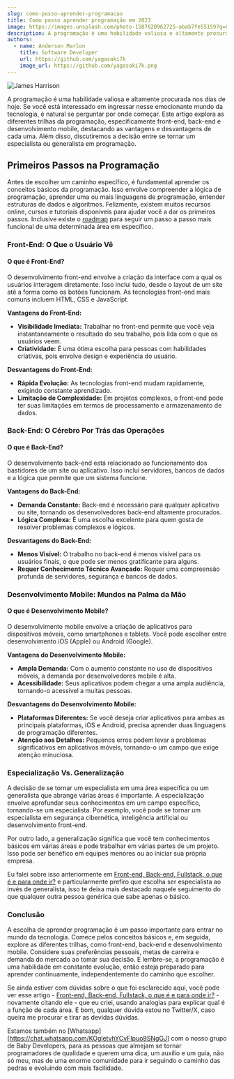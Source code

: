 ```yaml
---
slug: como-posso-aprender-programacao
title: Como posso aprender programação em 2023
image: https://images.unsplash.com/photo-1587620962725-abab7fe55159?q=80&w=1931&auto=format&fit=crop&ixlib=rb-4.0.3&ixid=M3wxMjA3fDB8MHxwaG90by1wYWdlfHx8fGVufDB8fHx8fA%3D%3D
description: A programação é uma habilidade valiosa e altamente procurada nos dias de hoje. Se você está interessado em ingressar nesse emocionante mundo da tecnologia, é natural se perguntar por onde começar. Este artigo explora as diferentes trilhas da programação ...
authors:
  - name: Anderson Marlon
    title: Software Developer
    url: https://github.com/yagasaki7k
    image_url: https://github.com/yagasaki7k.png
---
```

![James Harrison](https://images.unsplash.com/photo-1587620962725-abab7fe55159?q=80&w=1931&auto=format&fit=crop&ixlib=rb-4.0.3&ixid=M3wxMjA3fDB8MHxwaG90by1wYWdlfHx8fGVufDB8fHx8fA%3D%3D)

A programação é uma habilidade valiosa e altamente procurada nos dias de hoje. Se você está interessado em ingressar nesse emocionante mundo da tecnologia, é natural se perguntar por onde começar. Este artigo explora as diferentes trilhas da programação, especificamente front-end, back-end e desenvolvimento mobile, destacando as vantagens e desvantagens de cada uma. Além disso, discutiremos a decisão entre se tornar um especialista ou generalista em programação.

## Primeiros Passos na Programação
Antes de escolher um caminho específico, é fundamental aprender os conceitos básicos da programação. Isso envolve compreender a lógica de programação, aprender uma ou mais linguagens de programação, entender estruturas de dados e algoritmos. Felizmente, existem muitos recursos online, cursos e tutoriais disponíveis para ajudar você a dar os primeiros passos. Inclusive existe o [roadmap](https://roadmap.sh/) para seguir um passo a passo mais funcional de uma determinada área em específico.

### Front-End: O Que o Usuário Vê
#### O que é Front-End?
O desenvolvimento front-end envolve a criação da interface com a qual os usuários interagem diretamente. Isso inclui tudo, desde o layout de um site até a forma como os botões funcionam. As tecnologias front-end mais comuns incluem HTML, CSS e JavaScript.

**Vantagens do Front-End:**
- **Visibilidade Imediata:** Trabalhar no front-end permite que você veja instantaneamente o resultado do seu trabalho, pois lida com o que os usuários veem.
- **Criatividade:** É uma ótima escolha para pessoas com habilidades criativas, pois envolve design e experiência do usuário.

**Desvantagens do Front-End:**
- **Rápida Evolução:** As tecnologias front-end mudam rapidamente, exigindo constante aprendizado.
- **Limitação de Complexidade:** Em projetos complexos, o front-end pode ter suas limitações em termos de processamento e armazenamento de dados.

### Back-End: O Cérebro Por Trás das Operações
#### O que é Back-End?
O desenvolvimento back-end está relacionado ao funcionamento dos bastidores de um site ou aplicativo. Isso inclui servidores, bancos de dados e a lógica que permite que um sistema funcione.

**Vantagens do Back-End:**
- **Demanda Constante:** Back-end é necessário para qualquer aplicativo ou site, tornando os desenvolvedores back-end altamente procurados.
- **Lógica Complexa:** É uma escolha excelente para quem gosta de resolver problemas complexos e lógicos.

**Desvantagens do Back-End:**
- **Menos Visível:** O trabalho no back-end é menos visível para os usuários finais, o que pode ser menos gratificante para alguns.
- **Requer Conhecimento Técnico Avançado:** Requer uma compreensão profunda de servidores, segurança e bancos de dados.

### Desenvolvimento Mobile: Mundos na Palma da Mão
#### O que é Desenvolvimento Mobile?
O desenvolvimento mobile envolve a criação de aplicativos para dispositivos móveis, como smartphones e tablets. Você pode escolher entre desenvolvimento iOS (Apple) ou Android (Google).

**Vantagens do Desenvolvimento Mobile:**
- **Ampla Demanda:** Com o aumento constante no uso de dispositivos móveis, a demanda por desenvolvedores mobile é alta.
- **Acessibilidade:** Seus aplicativos podem chegar a uma ampla audiência, tornando-o acessível a muitas pessoas.

**Desvantagens do Desenvolvimento Mobile:**
- **Plataformas Diferentes:** Se você deseja criar aplicativos para ambas as principais plataformas, iOS e Android, precisa aprender duas linguagens de programação diferentes.
- **Atenção aos Detalhes:** Pequenos erros podem levar a problemas significativos em aplicativos móveis, tornando-o um campo que exige atenção minuciosa.

### Especialização Vs. Generalização
A decisão de se tornar um especialista em uma área específica ou um generalista que abrange várias áreas é importante. A especialização envolve aprofundar seus conhecimentos em um campo específico, tornando-se um especialista. Por exemplo, você pode se tornar um especialista em segurança cibernética, inteligência artificial ou desenvolvimento front-end.

Por outro lado, a generalização significa que você tem conhecimentos básicos em várias áreas e pode trabalhar em várias partes de um projeto. Isso pode ser benéfico em equipes menores ou ao iniciar sua própria empresa.

Eu falei sobre isso anteriormente em [Front-end, Back-end, Fullstack, o que é e para onde ir?](https://yagasaki.dev/blog/front-end-back-end-fullstack-o-que-e-e-para-onde-ir) e particularmente prefiro que escolha ser especialista ao invés de generalista, isso te deixa mais destacado naquele seguimento do que qualquer outra pessoa genérica que sabe apenas o básico.

### Conclusão
A escolha de aprender programação é um passo importante para entrar no mundo da tecnologia. Comece pelos conceitos básicos e, em seguida, explore as diferentes trilhas, como front-end, back-end e desenvolvimento mobile. Considere suas preferências pessoais, metas de carreira e demanda do mercado ao tomar sua decisão. E lembre-se, a programação é uma habilidade em constante evolução, então esteja preparado para aprender continuamente, independentemente do caminho que escolher.

Se ainda estiver com dúvidas sobre o que foi esclarecido aqui, você pode ver esse artigo - [Front-end, Back-end, Fullstack, o que é e para onde ir?](https://yagasaki.dev/blog/front-end-back-end-fullstack-o-que-e-e-para-onde-ir) - novamente citando ele - que eu criei, usando analogias para explicar qual é a função de cada área. E bom, qualquer dúvida estou no Twitter/X, caso queira me procurar e tirar as devidas dúvidas.

Estamos também no [Whatsapp][https://chat.whatsapp.com/KOgletvhYCvFIpuo9SNgGJ] com o nosso grupo de Baby Developers, para as pessoas que almejam se tornar programadores de qualidade e querem uma dica, um auxílio e um guia, não só meu, mas de uma enorme comunidade para ir seguindo o caminho das pedras e evoluindo com mais facilidade.